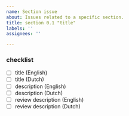 ```yaml
---
name: Section issue
about: Issues related to a specific section.
title: section 0.1 "title"
labels: ''
assignees: ''

---
```


### checklist

- [ ] title (English)
- [ ] title (Dutch)
- [ ] description (English)
- [ ] description (Dutch)
- [ ] review description (English)
- [ ] review description (Dutch)
